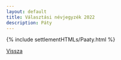 ```yaml
---
layout: default
title: Választási névjegyzék 2022
description: Páty
---
```


{% include settlementHTMLs/Paaty.html %}

[Vissza](./)